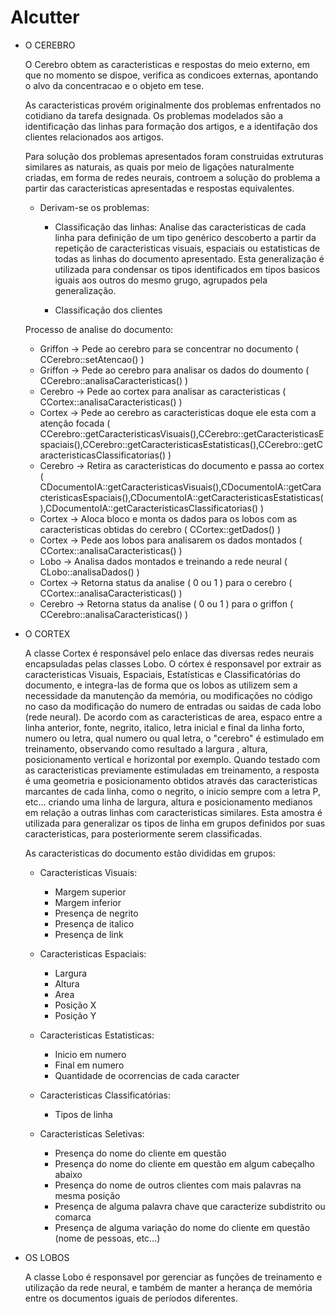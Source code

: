# AIcutter 

* O CEREBRO 

  O Cerebro obtem as caracteristicas e respostas do meio externo, em que no momento se dispoe, verifica as condicoes externas, apontando o alvo da concentracao e o objeto em tese.
 
  As caracteristicas provém originalmente dos problemas enfrentados no cotidiano da tarefa designada.
  Os problemas modelados são a identificação das linhas para formação dos artigos, e a identifação dos clientes relacionados aos artigos.
 
  Para solução dos problemas apresentados foram construidas extruturas similares as naturais, as quais por meio de ligações naturalmente criadas, em forma de redes neurais, controem a solução do problema a partir das caracteristicas apresentadas e respostas equivalentes.
 
  - Derivam-se os problemas:
    - Classificação das linhas:
 	   	Analise das caracteristicas de cada linha para definição de um tipo genérico descoberto a partir da repetição de caracteristicas visuais, espaciais ou estatisticas de todas as linhas do documento apresentado. Esta generalização é utilizada para condensar os tipos identificados em tipos basicos iguais aos outros do mesmo grugo, agrupados pela generalização.
 	   	
    - Classificação dos clientes
 
  Processo de analise do documento:
  - Griffon -> Pede ao cerebro para se concentrar no documento ( CCerebro::setAtencao() )
  - Griffon -> Pede ao cerebro para analisar os dados do doumento ( CCerebro::analisaCaracteristicas() )
  - Cerebro -> Pede ao cortex para analisar as caracteristicas ( CCortex::analisaCaracteristicas() )
  - Cortex  -> Pede ao cerebro as caracteristicas doque ele esta com a atenção focada ( CCerebro::getCaracteristicasVisuais(),CCerebro::getCaracteristicasEspaciais(),CCerebro::getCaracteristicasEstatisticas(),CCerebro::getCaracteristicasClassificatorias() )
  - Cerebro -> Retira as caracteristicas do documento e passa ao cortex ( CDocumentoIA::getCaracteristicasVisuais(),CDocumentoIA::getCaracteristicasEspaciais(),CDocumentoIA::getCaracteristicasEstatisticas(),CDocumentoIA::getCaracteristicasClassificatorias() )
  - Cortex  -> Aloca bloco e monta os dados para os lobos com as caracteristicas obtidas do cerebro ( CCortex::getDados() )
  - Cortex  -> Pede aos lobos para analisarem os dados montados ( CCortex::analisaCaracteristicas() )
  - Lobo    -> Analisa dados montados e treinando a rede neural ( CLobo::analisaDados() )
  - Cortex  -> Retorna status da analise ( 0 ou 1 ) para o cerebro ( CCortex::analisaCaracteristicas() )
  - Cerebro -> Retorna status da analise ( 0 ou 1 ) para o griffon ( CCerebro::analisaCaracteristicas() )
 
 
* O CORTEX
 
   A classe Cortex é responsável pelo enlace das diversas redes neurais encapsuladas pelas classes Lobo.
   O córtex é responsavel por extrair as caracteristicas Visuais, Espaciais, Estatísticas e Classificatórias do documento, e integra-las de forma que os lobos as utilizem sem a necessidade da manutenção da memória, ou modificações no código no caso da modificação do numero de entradas ou saidas de cada lobo (rede neural).
   De acordo com as caracteristicas de area, espaco entre a linha anterior, fonte, negrito, italico, letra inicial e final da linha forto, numero ou letra, qual numero ou qual letra, o "cerebro" é estimulado em treinamento, observando como resultado a largura , altura, posicionamento vertical e horizontal por exemplo. Quando testado com as caracteristicas previamente estimuladas em treinamento, a resposta é uma geometria e posicionamento obtidos através das caracteristicas marcantes de cada linha, como o negrito, o inicio sempre com a letra P, etc... criando uma linha de largura, altura e posicionamento medianos em relação a outras linhas com caracteristicas similares. Esta amostra é utilizada para generalizar os tipos de linha em grupos definidos por suas caracteristicas, para posteriormente serem classificadas.
 
  As caracteristicas do documento estão divididas em grupos:
 
  - Caracteristicas Visuais:
    - Margem superior
    - Margem inferior
    - Presença de negrito
    - Presença de italico
    - Presença de link
 
  - Caracteristicas Espaciais:
    - Largura
    - Altura
    - Area
    - Posição X
    - Posição Y
 
  - Caracteristicas Estatisticas:
    - Inicio em numero
    - Final em numero
    - Quantidade de ocorrencias de cada caracter
 
  - Caracteristicas Classificatórias:
    - Tipos de linha
 
  - Caracteristicas Seletivas:
    - Presença do nome do cliente em questão
    - Presença do nome do cliente em questão em algum cabeçalho abaixo
    - Presença do nome de outros clientes com mais palavras na mesma posição
    - Presença de alguma palavra chave que caracterize subdistrito ou comarca
    - Presença de alguma variação do nome do cliente em questão (nome de pessoas, etc...)
 
* OS LOBOS
 
  A classe Lobo é responsavel por gerenciar as funções de treinamento e utilização da rede neural, e também de manter a herança de memória entre os documentos iguais de períodos diferentes.
